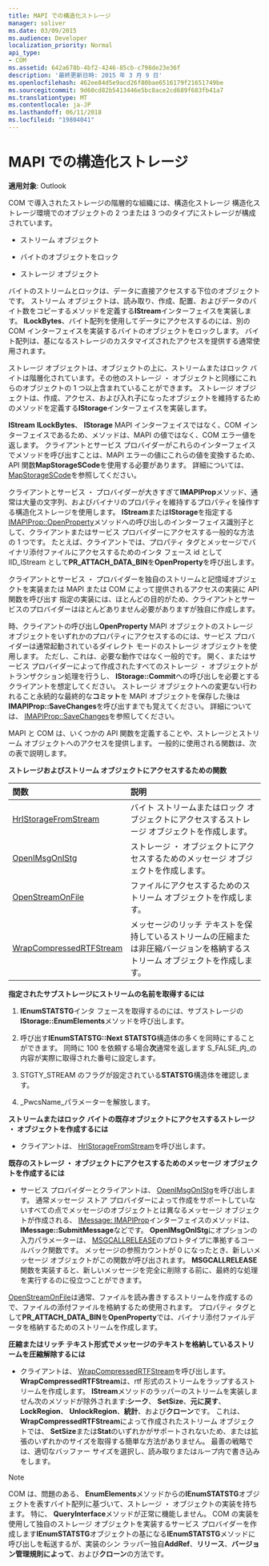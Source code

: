 ```yaml
---
title: MAPI での構造化ストレージ
manager: soliver
ms.date: 03/09/2015
ms.audience: Developer
localization_priority: Normal
api_type:
- COM
ms.assetid: 642a678b-4bf2-4246-85cb-c798de23e36f
description: '最終更新日時: 2015 年 3 月 9 日'
ms.openlocfilehash: 462ee84d5e9acd26f80bae6516179f21651749be
ms.sourcegitcommit: 9d60cd82b5413446e5bc8ace2cd689f683fb41a7
ms.translationtype: MT
ms.contentlocale: ja-JP
ms.lasthandoff: 06/11/2018
ms.locfileid: "19804041"
---
```

# <a name="structured-storage-in-mapi"></a>MAPI での構造化ストレージ

  
  
**適用対象**: Outlook 
  
COM で導入されたストレージの階層的な組織には、構造化ストレージ 構造化ストレージ環境でのオブジェクトの 2 つまたは 3 つのタイプにストレージが構成されています。 
  
- ストリーム オブジェクト
    
- バイトのオブジェクトをロック
    
- ストレージ オブジェクト
    
バイトのストリームとロックは、データに直接アクセスする下位のオブジェクトです。 ストリーム オブジェクトは、読み取り、作成、配置、およびデータのバイト数をコピーするメソッドを定義する**IStream**インターフェイスを実装します。 **ILockBytes**、バイト配列を使用してデータにアクセスするのには、別の COM インターフェイスを実装するバイトのオブジェクトをロックします。 バイト配列は、基になるストレージのカスタマイズされたアクセスを提供する通常使用されます。
  
ストレージ オブジェクトは、オブジェクトの上に、ストリームまたはロック バイトは階層化されています。その他のストレージ ・ オブジェクトと同様にこれらのオブジェクトの 1 つ以上含まれていることができます。 ストレージ オブジェクトは、作成、アクセス、および入れ子になったオブジェクトを維持するためのメソッドを定義する**IStorage**インターフェイスを実装します。 
  
**IStream** **ILockBytes**、 **IStorage** MAPI インターフェイスではなく、COM インターフェイスであるため、メソッドは、MAPI の値ではなく、COM エラー値を返します。 クライアントとサービス プロバイダーがこれらのインターフェイスでメソッドを呼び出すことは、MAPI エラーの値にこれらの値を変換するため、API 関数**MapStorageSCode**を使用する必要があります。 詳細については、 [MapStorageSCode](mapstoragescode.md)を参照してください。
  
クライアントとサービス ・ プロバイダーが大きすぎて**IMAPIProp**メソッド、通常は大量の文字列、およびバイナリのプロパティを維持するプロパティを操作する構造化ストレージを使用します。 **IStream**または**IStorage**を指定する[IMAPIProp::OpenProperty](imapiprop-openproperty.md)メソッドへの呼び出しのインターフェイス識別子として、クライアントまたはサービス プロバイダーにアクセスする一般的な方法の 1 つです。 たとえば、クライアントでは、プロパティ タグとメッセージでバイナリ添付ファイルにアクセスするためのインタ フェース id として IID_IStream として**PR_ATTACH_DATA_BIN**を**OpenProperty**を呼び出します。 
  
クライアントとサービス ・ プロバイダーを独自のストリームと記憶域オブジェクトを実装または MAPI または COM によって提供されるアクセスの実装に API 関数を呼び出す 指定の実装には、ほとんどの目的がため、クライアントとサービスのプロバイダーはほとんどありません必要がありますが独自に作成します。 
  
時、クライアントの呼び出し**OpenProperty** MAPI オブジェクトのストレージ オブジェクトをいずれかのプロパティにアクセスするのには、サービス プロバイダーは通常起動されているダイレクト モードのストレージ オブジェクトを使用します。 ただし、これは、必要な動作ではなく一般的です。 開く、またはサービス プロバイダーによって作成されたすべてのストレージ ・ オブジェクトがトランザクション処理を行うし、 **IStorage::Commit**への呼び出しを必要とするクライアントを想定してください。 ストレージ オブジェクトへの変更ない行われること永続的な最終的な**コミット**を MAPI オブジェクトを保存した後は**IMAPIProp::SaveChanges**を呼び出すまでも覚えてください。 詳細については、 [IMAPIProp::SaveChanges](imapiprop-savechanges.md)を参照してください。
  
MAPI と COM は、いくつかの API 関数を定義することや、ストレージとストリーム オブジェクトへのアクセスを提供します。 一般的に使用される関数は、次の表で説明します。
  
**ストレージおよびストリーム オブジェクトにアクセスするための関数**

|**関数**|**説明**|
|:-----|:-----|
|[HrIStorageFromStream](hristoragefromstream.md) <br/> |バイト ストリームまたはロック オブジェクトにアクセスするストレージ オブジェクトを作成します。  <br/> |
|[OpenIMsgOnIStg](openimsgonistg.md) <br/> |ストレージ ・ オブジェクトにアクセスするためのメッセージ オブジェクトを作成します。  <br/> |
|[OpenStreamOnFile](openstreamonfile.md) <br/> |ファイルにアクセスするためのストリーム オブジェクトを作成します。  <br/> |
|[WrapCompressedRTFStream](wrapcompressedrtfstream.md) <br/> |メッセージのリッチ テキストを保持しているストリームの圧縮または非圧縮バージョンを格納するストリーム オブジェクトを作成します。  <br/> |
   
 **指定されたサブストレージにストリームの名前を取得するには**
  
1. **IEnumSTATSTG**インタ フェースを取得するのには、サブストレージの**IStorage::EnumElements**メソッドを呼び出します。 
    
2. 呼び出す**IEnumSTATSTG::Next** **STATSTG**構造体の多くを同時にすることができます。 同時に 100 を依頼する場合**次**通常を返します S_FALSE_内_の内容が実際に取得された番号に設定します。 
    
3. STGTY_STREAM のフラグが設定されている**STATSTG**構造体を確認します。 
    
4. _PwcsName_パラメーターを解放します。 
    
 **ストリームまたはロック バイトの既存オブジェクトにアクセスするストレージ ・ オブジェクトを作成するには**
  
- クライアントは、 [HrIStorageFromStream](hristoragefromstream.md)を呼び出します。 
    
 **既存のストレージ ・ オブジェクトにアクセスするためのメッセージ オブジェクトを作成するには**
  
- サービス プロバイダーとクライアントは、 [OpenIMsgOnIStg](openimsgonistg.md)を呼び出します。 通常メッセージ ストア プロバイダーによって作成をサポートしていないすべての点でメッセージのオブジェクトとは異なるメッセージ オブジェクトが作成される、 [IMessage: IMAPIProp](imessageimapiprop.md)インターフェイスのメソッドは、 **IMessage::SubmitMessage**などです。 **OpenIMsgOnIStg**にオプションの入力パラメーターは、 [MSGCALLRELEASE](msgcallrelease.md)のプロトタイプに準拠するコールバック関数です。 メッセージの参照カウントが 0 になったとき、新しいメッセージ オブジェクトがこの関数が呼び出されます。 **MSGCALLRELEASE**関数を実装すると、新しいメッセージを完全に削除する前に、最終的な処理を実行するのに役立つことができます。 
    
[OpenStreamOnFile](openstreamonfile.md)は通常、ファイルを読み書きするストリームを作成するので、ファイルの添付ファイルを格納するため使用されます。 プロパティ タグとして**PR_ATTACH_DATA_BIN**を**OpenProperty**では、バイナリ添付ファイルデータを格納するためのストリームを作成します。 
  
 **圧縮またはリッチ テキスト形式でメッセージのテキストを格納しているストリームを圧縮解除するには**
  
- クライアントは、 [WrapCompressedRTFStream](wrapcompressedrtfstream.md)を呼び出します。 **WrapCompressedRTFStream**は、rtf 形式のストリームをラップするストリームを作成します。 **IStream**メソッドのラッパーのストリームを実装しません次のメソッドが除外されます:**シーク**、 **SetSize**、**元に戻す**、 **LockRegion**、 **UnlockRegion**、**統計**、および**クローン**です。 これは、 **WrapCompressedRTFStream**によって作成されたストリーム オブジェクトでは、 **SetSize**または**Stat**のいずれかがサポートされないため、または拡張のいずれかのサイズを取得する簡単な方法がありません。 最善の戦略では、適切なバッファー サイズを選択し、読み取りまたはループ内で書き込みをします。
    
> [!NOTE]
> COM は、問題のある、 **EnumElements**メソッドからの**IEnumSTATSTG**オブジェクトを表すバイト配列に基づいて、ストレージ ・ オブジェクトの実装を持ちます。 特に、 **QueryInterface**メソッドが正常に機能しません。 COM の実装を使用して独自のストレージ オブジェクトを実装するサービス プロバイダーを作成します**IEnumSTATSTG**オブジェクトの基になる**IEnumSTATSTG**メソッドに呼び出しを転送するが、実装のシン ラッパー独自**AddRef**、**リリース**、**バージョン管理規則によって**、および**クローン**の方法です。 
  

